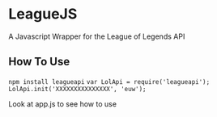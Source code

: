 LeagueJS
========

A Javascript Wrapper for the League of Legends API

## How To Use
`npm install leagueapi`
`var LolApi = require('leagueapi');`
`LolApi.init('XXXXXXXXXXXXXXX', 'euw');`

Look at app.js to see how to use
